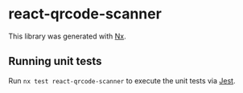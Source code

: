 # react-qrcode-scanner

This library was generated with [Nx](https://nx.dev).

## Running unit tests

Run `nx test react-qrcode-scanner` to execute the unit tests via [Jest](https://jestjs.io).
